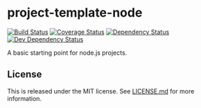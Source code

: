 # project-template-node

[![Build Status](https://travis-ci.org/onebytegone/project-template-node.svg?branch=master)](https://travis-ci.org/onebytegone/project-template-node)
[![Coverage Status](https://coveralls.io/repos/github/onebytegone/project-template-node/badge.svg?branch=master)](https://coveralls.io/github/onebytegone/project-template-node?branch=master)
[![Dependency Status](https://david-dm.org/onebytegone/project-template-node.svg)](https://david-dm.org/onebytegone/project-template-node)
[![Dev Dependency Status](https://david-dm.org/onebytegone/project-template-node/dev-status.svg)](https://david-dm.org/onebytegone/project-template-node?type=dev)

A basic starting point for node.js projects.


## License

This is released under the MIT license. See [LICENSE.md](LICENSE.md) for more information.
